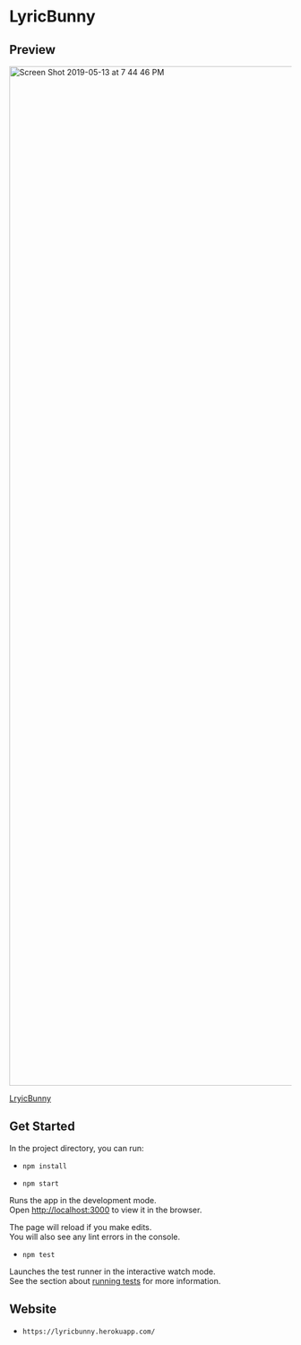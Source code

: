 # LyricBunny

## Preview

 <img width="1819" alt="Screen Shot 2019-05-13 at 7 44 46 PM" src="https://user-images.githubusercontent.com/43793510/57661139-9ae9f680-75b7-11e9-860b-253c8778c79c.png">
 
 [LryicBunny](https://lyricbunny.herokuapp.com/)


## Get Started

In the project directory, you can run:

* `npm install`

* `npm start`

Runs the app in the development mode.<br>
Open [http://localhost:3000](http://localhost:3000) to view it in the browser.

The page will reload if you make edits.<br>
You will also see any lint errors in the console.

* `npm test`

Launches the test runner in the interactive watch mode.<br>
See the section about [running tests](https://facebook.github.io/create-react-app/docs/running-tests) for more information.

## Website

* `https://lyricbunny.herokuapp.com/`

